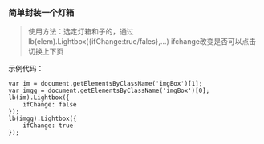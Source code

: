 ### 简单封装一个灯箱
> 使用方法：选定灯箱和子的，通过lb(elem).Lightbox({ifChange:true/fales},...) ifchange改变是否可以点击切换上下页

示例代码：
```
var im = document.getElementsByClassName('imgBox')[1];
var imgg = document.getElementsByClassName('imgBox')[0];
lb(im).Lightbox({
    ifChange: false
});
lb(imgg).Lightbox({
    ifChange: true
});
```